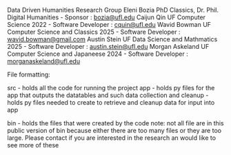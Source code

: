 Data Driven Humanities Research Group 
	Eleni Bozia PhD Classics, Dr. Phil. Digital Humanities - Sponsor : bozia@ufl.edu 
	Caijun Qin UF Computer Science 2022 - Software Developer : cquin@ufl.edu
	Wavid Bowman UF Computer Science and Classics 2025 - Software Developer : wavid.bowman@gmail.com
	Austin Stein UF Data Science and Mathmatics 2025 - Software Developer : austin.stein@ufl.edu
	Morgan Askeland UF Computer Science and Japaneese 2024 - Software Developer : morganaskeland@ufl.edu

File formatting:

src - holds all the code for running the project
	app - holds py files for the app that outputs the datatables and such
	data collection and cleanup - holds py files needed to create to retrieve and cleanup data for input into app
	
bin - holds the files that were created by the code 
	note: not all file are in this public version of bin because either there are too many files or they are too large. Please contact if you are interested in the 		research an would like to see more of these 

